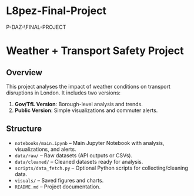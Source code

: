 # L8pez-Final-Project
P-DAZ-\FINAL-PROJECT

# Weather + Transport Safety Project

## Overview
This project analyses the impact of weather conditions on transport disruptions in London. It includes two versions:
1. **Gov/TfL Version**: Borough-level analysis and trends.
2. **Public Version**: Simple visualizations and commuter alerts.

## Structure
- `notebooks/main.ipynb` – Main Jupyter Notebook with analysis, visualizations, and alerts.
- `data/raw/` – Raw datasets (API outputs or CSVs).
- `data/cleaned/` – Cleaned datasets ready for analysis.
- `scripts/data_fetch.py` – Optional Python scripts for collecting/cleaning data.
- `visuals/` – Saved figures and charts.
- `README.md` – Project documentation.

